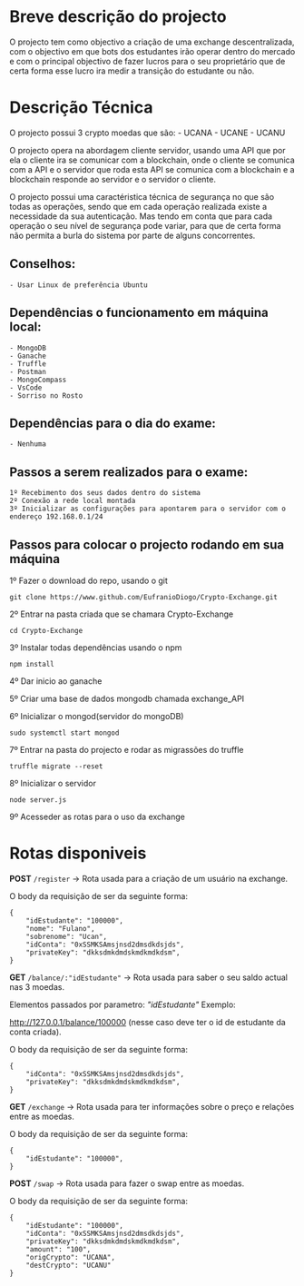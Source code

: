 # Breve descrição do projecto

O projecto tem como objectivo a criação de uma exchange descentralizada, com o objectivo em que bots dos estudantes irão operar dentro do mercado e com o principal objectivo de fazer lucros para o seu proprietário que de certa forma esse lucro ira medir a transição do estudante ou não.

# Descrição Técnica

O projecto possui 3 crypto moedas que são:
    - UCANA
    - UCANE
    - UCANU

O projecto opera na abordagem cliente servidor, usando uma API que por ela o cliente ira se comunicar com a blockchain, onde o cliente se comunica com a API e o servidor que roda esta API se comunica com a blockchain e a blockchain responde ao servidor e o servidor o cliente.

O projecto possui uma caractéristica técnica de segurança no que são todas as operações, sendo que em cada operação realizada existe a necessidade da sua autenticação. Mas tendo em conta que para cada operação o seu nível de segurança pode variar, para que de certa forma não permita a burla do sistema por parte de alguns concorrentes.

## Conselhos:
    - Usar Linux de preferência Ubuntu

## Dependências o funcionamento em máquina local:
    - MongoDB
    - Ganache
    - Truffle
    - Postman
    - MongoCompass
    - VsCode
    - Sorriso no Rosto

## Dependências para o dia do exame:
    - Nenhuma

## Passos a serem realizados para o exame:
    1º Recebimento dos seus dados dentro do sistema
    2º Conexão a rede local montada
    3º Inicializar as configurações para apontarem para o servidor com o endereço 192.168.0.1/24

## Passos para colocar o projecto rodando em sua máquina

1º Fazer o download do repo, usando o git

`git clone https://www.github.com/EufranioDiogo/Crypto-Exchange.git`

2º Entrar na pasta criada que se chamara Crypto-Exchange

`cd Crypto-Exchange`

3º Instalar todas dependências usando o npm

`npm install`

4º Dar inicio ao ganache

5º Criar uma base de dados mongodb chamada exchange_API

6º Inicializar o mongod(servidor do mongoDB)

`sudo systemctl start mongod`

7º Entrar na pasta do projecto e rodar as migrassões do truffle

`truffle migrate --reset`

8º Inicializar o servidor

`node server.js`

9º Acesseder as rotas para o uso da exchange

# Rotas disponiveis

**POST** `/register` -> Rota usada para a criação de um usuário na exchange.

O body da requisição de ser da seguinte forma:

```
{
    "idEstudante": "100000",
    "nome": "Fulano",
    "sobrenome": "Ucan",
    "idConta": "0xSSMKSAmsjnsd2dmsdkdsjds",
    "privateKey": "dkksdmkdmdskmdkmdkdsm",
}
```

**GET** `/balance/:"idEstudante"` -> Rota usada para saber o seu saldo actual nas 3 moedas.

Elementos passados por parametro: *"idEstudante"*
Exemplo:

http://127.0.0.1/balance/100000 (nesse caso deve ter o id de estudante da  conta criada).

O body da requisição de ser da seguinte forma:

```
{
    "idConta": "0xSSMKSAmsjnsd2dmsdkdsjds",
    "privateKey": "dkksdmkdmdskmdkmdkdsm",
}
```

**GET** `/exchange` -> Rota usada para ter informações sobre o preço e relações entre as moedas.

O body da requisição de ser da seguinte forma:

```
{
    "idEstudante": "100000",
}
```

**POST** `/swap` -> Rota usada para fazer o swap entre as moedas.

O body da requisição de ser da seguinte forma:

```
{
    "idEstudante": "100000",
    "idConta": "0xSSMKSAmsjnsd2dmsdkdsjds",
    "privateKey": "dkksdmkdmdskmdkmdkdsm",
    "amount": "100",
    "origCrypto": "UCANA",
    "destCrypto": "UCANU"
}
```
